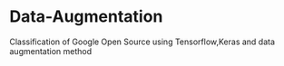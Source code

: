 # Data-Augmentation

Classification of Google Open Source using Tensorflow,Keras and data augmentation method
